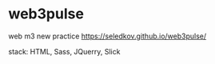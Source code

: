 # web3pulse
web m3 new practice
https://seledkov.github.io/web3pulse/

stack:
 HTML,
Sass,
JQuerry,
Slick

